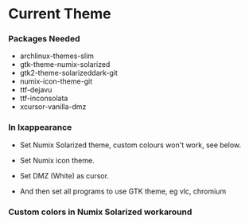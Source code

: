 # Current Theme

### Packages Needed
- archlinux-themes-slim
- gtk-theme-numix-solarized
- gtk2-theme-solarizeddark-git
- numix-icon-theme-git
- ttf-dejavu
- ttf-inconsolata
- xcursor-vanilla-dmz


### In lxappearance

- Set Numix Solarized theme, custom colours won't work, see below.
- Set Numix icon theme.
- Set DMZ (White) as cursor.

- And then set all programs to use GTK theme, eg vlc, chromium

### Custom colors in Numix Solarized workaround
